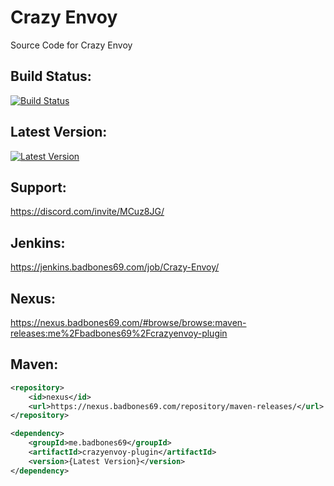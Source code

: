 # Crazy Envoy
Source Code for Crazy Envoy

## Build Status:
[![Build Status](https://jenkins.badbones69.com/job/Crazy-Envoy/badge/icon)](https://jenkins.badbones69.com/job/Crazy-Envoy/)
 
## Latest Version:
[![Latest Version](https://img.shields.io/badge/Latest%20Version-1.3.12-blue)](https://github.com/badbones69/Crazy-Envoy/releases/latest)

## Support:
https://discord.com/invite/MCuz8JG/

## Jenkins: 
https://jenkins.badbones69.com/job/Crazy-Envoy/
 
## Nexus:
https://nexus.badbones69.com/#browse/browse:maven-releases:me%2Fbadbones69%2Fcrazyenvoy-plugin

## Maven:
```xml
<repository>
    <id>nexus</id>
    <url>https://nexus.badbones69.com/repository/maven-releases/</url>
</repository>

<dependency>
    <groupId>me.badbones69</groupId>
    <artifactId>crazyenvoy-plugin</artifactId>
    <version>{Latest Version}</version>
</dependency>
```

